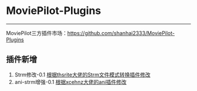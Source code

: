 MoviePilot-Plugins 
=============
----------------------
MoviePilot三方插件市场：https://github.com/shanhai2333/MoviePilot-Plugins
## 插件新增 
1. Strm修改-0.1 [根据thsrite大佬的Strm文件模式转换插件修改](https://github.com/thsrite/MoviePilot-Plugins)
2. ani-strm增强-0.1 [根据xcehnz大佬的ani插件修改](https://github.com/xcehnz/MoviePilot-Plugins)
